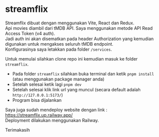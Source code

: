 # streamflix
Streamflix dibuat dengan menggunakan Vite, React dan Redux.  
Api movies diambil dari tMDB API. Saya menggunakan metode API Read Access Token (v4 auth).  
Jadi auth ini akan disematkan pada header Authorization yang kemudian digunakan untuk mengakses seluruh tMDB endpoint.  
Konfigurasinya saya letakkan pada folder ``/services``.  

Untuk memulai silahkan clone repo ini kemudian masuk ke folder ``streamflix``.
- Pada folder ``streamflix`` silahkan buka terminal dan ketik ``pnpm install`` (atau menggunakan package manager anda)
- Setelah selesai ketik lagi ``pnpm dev``
- Setelah selesai klik link url yang muncul (secara default adalah ``http://127.0.0.1:5173/``)
- Program bisa dijalankan

Saya juga sudah mendeploy website dengan link : https://streamflix.up.railway.app/  
Deployment dilakukan menggunakan Railway.

Terimakasih 
